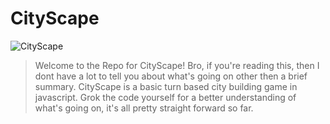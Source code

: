 # CityScape
<img src="https://i.imgur.com/uBBxhKG.jpg" title="CityScape" alt="CityScape">

>Welcome to the Repo for CityScape! Bro, if you're reading this, then I dont have a lot to tell you about what's going on other then a brief summary. CityScape is a basic turn based city building game in javascript. Grok the code yourself for a better understanding of what's going on, it's all pretty straight forward so far.
